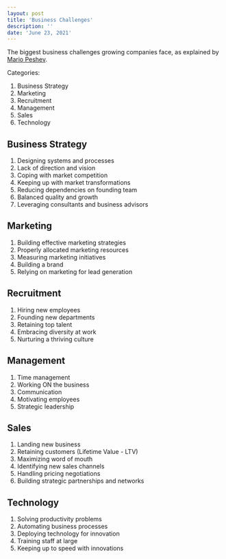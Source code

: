 ```yaml
---
layout: post
title: 'Business Challenges'
description: ''
date: 'June 23, 2021'
---
```


The biggest business challenges growing companies face, as explained by [Mario Peshev](https://mariopeshev.com/the-biggest-business-challenges-growing-companies/).

Categories:
1. Business Strategy
2. Marketing
3. Recruitment
4. Management
5. Sales
6. Technology

## Business Strategy
1. Designing systems and processes
2. Lack of direction and vision
3. Coping with market competition
4. Keeping up with market transformations
5. Reducing dependencies on founding team
6. Balanced quality and growth
7. Leveraging consultants and business advisors

## Marketing
1. Building effective marketing strategies
2. Properly allocated marketing resources
3. Measuring marketing initiatives
4. Building a brand
5. Relying on marketing for lead generation

## Recruitment
1. Hiring new employees
2. Founding new departments
3. Retaining top talent
4. Embracing diversity at work
5. Nurturing a thriving culture

## Management
1. Time management
2. Working ON the business
3. Communication
4. Motivating employees
5. Strategic leadership

## Sales
1. Landing new business
2. Retaining customers (Lifetime Value - LTV)
3. Maximizing word of mouth
4. Identifying new sales channels
5. Handling pricing negotiations
6. Building strategic partnerships and networks

## Technology
1. Solving productivity problems
2. Automating business processes
3. Deploying technology for innovation
4. Training staff at large
5. Keeping up to speed with innovations

